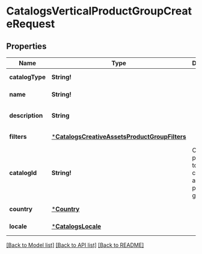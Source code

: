 # CatalogsVerticalProductGroupCreateRequest

## Properties
Name | Type | Description | Notes
------------ | ------------- | ------------- | -------------
**catalogType** | **String!** |  | [default to null]
**name** | **String!** |  | [default to null]
**description** | **String** |  | [optional] [default to null]
**filters** | [***CatalogsCreativeAssetsProductGroupFilters**](CatalogsCreativeAssetsProductGroupFilters.md) |  | [default to null]
**catalogId** | **String!** | Catalog id pertaining to the creative assets product group. | [default to null]
**country** | [***Country**](Country.md) |  | [default to null]
**locale** | [***CatalogsLocale**](CatalogsLocale.md) |  | [default to null]

[[Back to Model list]](../README.md#documentation-for-models) [[Back to API list]](../README.md#documentation-for-api-endpoints) [[Back to README]](../README.md)


